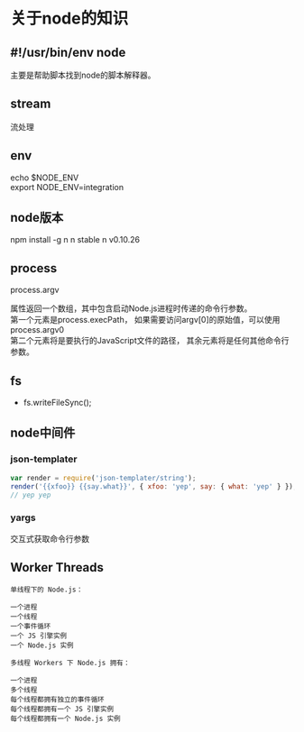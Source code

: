# 关于node的知识

## \#!/usr/bin/env node

主要是帮助脚本找到node的脚本解释器。

## stream

流处理

## env

echo $NODE_ENV  
export NODE_ENV=integration

## node版本

npm install -g n
n stable
n v0.10.26

## process

 process.argv

属性返回一个数组，其中包含启动Node.js进程时传递的命令行参数。  
第一个元素是process.execPath， 如果需要访问argv[0]的原始值，可以使用process.argv0  
第二个元素将是要执行的JavaScript文件的路径， 其余元素将是任何其他命令行参数。

## fs

- fs.writeFileSync();

## node中间件

### json-templater

```js
var render = require('json-templater/string');
render('{{xfoo}} {{say.what}}', { xfoo: 'yep', say: { what: 'yep' } });
// yep yep
```

### yargs

交互式获取命令行参数

## Worker Threads

```
单线程下的 Node.js：

一个进程
一个线程
一个事件循环
一个 JS 引擎实例
一个 Node.js 实例

多线程 Workers 下 Node.js 拥有：

一个进程
多个线程
每个线程都拥有独立的事件循环
每个线程都拥有一个 JS 引擎实例
每个线程都拥有一个 Node.js 实例
```
